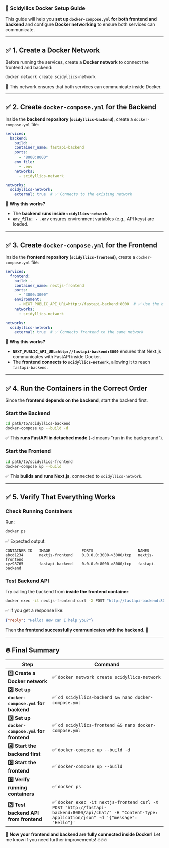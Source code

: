 ### **📌 Scidyllics Docker Setup Guide**
This guide will help you **set up `docker-compose.yml` for both frontend and backend** and configure **Docker networking** to ensure both services can communicate.

---

## **✅ 1. Create a Docker Network**
Before running the services, create a **Docker network** to connect the frontend and backend:
```bash
docker network create scidyllics-network
```
🔹 This network ensures that both services can communicate inside Docker.

---

## **✅ 2. Create `docker-compose.yml` for the Backend**
Inside the **backend repository (`scidyllics-backend`)**, create a `docker-compose.yml` file:
```yaml
services:
  backend:
    build: .
    container_name: fastapi-backend
    ports:
      - "8000:8000"
    env_file:
      - .env
    networks:
      - scidyllics-network

networks:
  scidyllics-network:
    external: true  # ✅ Connects to the existing network
```
🔹 **Why this works?**
- The **backend runs inside `scidyllics-network`**.
- **`env_file: - .env`** ensures environment variables (e.g., API keys) are loaded.

---

## **✅ 3. Create `docker-compose.yml` for the Frontend**
Inside the **frontend repository (`scidyllics-frontend`)**, create a `docker-compose.yml` file:
```yaml
services:
  frontend:
    build: .
    container_name: nextjs-frontend
    ports:
      - "3000:3000"
    environment:
      - NEXT_PUBLIC_API_URL=http://fastapi-backend:8000  # ✅ Use the backend container name
    networks:
      - scidyllics-network

networks:
  scidyllics-network:
    external: true  # ✅ Connects frontend to the same network
```
🔹 **Why this works?**
- **`NEXT_PUBLIC_API_URL=http://fastapi-backend:8000`** ensures that Next.js communicates with FastAPI inside Docker.
- The **frontend connects to `scidyllics-network`**, allowing it to reach `fastapi-backend`.

---

## **✅ 4. Run the Containers in the Correct Order**
Since the **frontend depends on the backend**, start the backend first.

### **Start the Backend**
```bash
cd path/to/scidyllics-backend
docker-compose up --build -d
```
✅ This **runs FastAPI in detached mode** (`-d` means "run in the background").

### **Start the Frontend**
```bash
cd path/to/scidyllics-frontend
docker-compose up --build
```
✅ This **builds and runs Next.js**, connected to `scidyllics-network`.

---

## **✅ 5. Verify That Everything Works**
### **Check Running Containers**
Run:
```bash
docker ps
```
✅ Expected output:
```
CONTAINER ID   IMAGE              PORTS                    NAMES
abcd1234       nextjs-frontend    0.0.0.0:3000->3000/tcp   nextjs-frontend
xyz98765       fastapi-backend    0.0.0.0:8000->8000/tcp   fastapi-backend
```

### **Test Backend API**
Try calling the backend from **inside the frontend container**:
```bash
docker exec -it nextjs-frontend curl -X POST "http://fastapi-backend:8000/api/chat/" -H "Content-Type: application/json" -d '{"message": "Hello"}'
```
✅ If you get a response like:
```json
{"reply": "Hello! How can I help you?"}
```
Then **the frontend successfully communicates with the backend**. 🎉

---

## **🔥 Final Summary**
| Step | Command |
|------|---------|
| **1️⃣ Create a Docker network** | ✅ `docker network create scidyllics-network` |
| **2️⃣ Set up `docker-compose.yml` for backend** | ✅ `cd scidyllics-backend && nano docker-compose.yml` |
| **3️⃣ Set up `docker-compose.yml` for frontend** | ✅ `cd scidyllics-frontend && nano docker-compose.yml` |
| **4️⃣ Start the backend first** | ✅ `docker-compose up --build -d` |
| **5️⃣ Start the frontend** | ✅ `docker-compose up --build` |
| **6️⃣ Verify running containers** | ✅ `docker ps` |
| **7️⃣ Test backend API from frontend** | ✅ `docker exec -it nextjs-frontend curl -X POST "http://fastapi-backend:8000/api/chat/" -H "Content-Type: application/json" -d '{"message": "Hello"}'` |

🚀 **Now your frontend and backend are fully connected inside Docker!** Let me know if you need further improvements! 🔥🔥🔥

